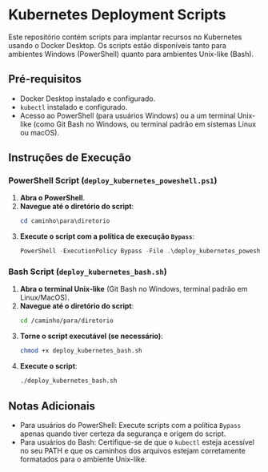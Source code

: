 
# Kubernetes Deployment Scripts

Este repositório contém scripts para implantar recursos no Kubernetes usando o Docker Desktop. Os scripts estão disponíveis tanto para ambientes Windows (PowerShell) quanto para ambientes Unix-like (Bash).

## Pré-requisitos

- Docker Desktop instalado e configurado.
- `kubectl` instalado e configurado.
- Acesso ao PowerShell (para usuários Windows) ou a um terminal Unix-like (como Git Bash no Windows, ou terminal padrão em sistemas Linux ou macOS).

## Instruções de Execução

### PowerShell Script (`deploy_kubernetes_poweshell.ps1`)

1. **Abra o PowerShell**.
2. **Navegue até o diretório do script**:
   ```powershell
   cd caminho\para\diretorio
   ```
3. **Execute o script com a política de execução `Bypass`**:
   ```powershell
   PowerShell -ExecutionPolicy Bypass -File .\deploy_kubernetes_poweshell.ps1
   ```

### Bash Script (`deploy_kubernetes_bash.sh`)

1. **Abra o terminal Unix-like** (Git Bash no Windows, terminal padrão em Linux/MacOS).
2. **Navegue até o diretório do script**:
   ```bash
   cd /caminho/para/diretorio
   ```
3. **Torne o script executável (se necessário)**:
   ```bash
   chmod +x deploy_kubernetes_bash.sh
   ```
4. **Execute o script**:
   ```bash
   ./deploy_kubernetes_bash.sh
   ```

## Notas Adicionais

- Para usuários do PowerShell: Execute scripts com a política `Bypass` apenas quando tiver certeza da segurança e origem do script.
- Para usuários do Bash: Certifique-se de que o `kubectl` esteja acessível no seu PATH e que os caminhos dos arquivos estejam corretamente formatados para o ambiente Unix-like.

